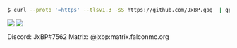 
```sh
$ curl --proto '=https' --tlsv1.3 -sS https://github.com/JxBP.gpg  | gpg --import
```

<img align="left" src="https://github-readme-stats.vercel.app/api?username=JxBP&show_icons=true&theme=radical&hide_border=true">
<img align="left" src="https://github-readme-stats.vercel.app/api/top-langs?username=JxBP&show_icons=true&locale=en&theme=radical&hide_border=true">

<br clear="left">

Discord: JxBP#7562
Matrix: @jxbp:matrix.falconmc.org
